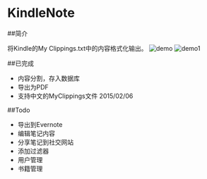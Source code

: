 # KindleNote

##简介

将Kindle的My Clippings.txt中的内容格式化输出。
![demo](http://i2.tietuku.com/a08af6fb2d473fe2.png)
![demo1](http://i2.tietuku.com/d75fe5c4a11722e3.png)

##已完成

+ 内容分割，存入数据库
+ 导出为PDF
+ 支持中文的MyClippings文件 2015/02/06 

##Todo

+ 导出到Evernote
+ 编辑笔记内容
+ 分享笔记到社交网站
+ 添加过滤器
+ 用户管理
+ 书籍管理

